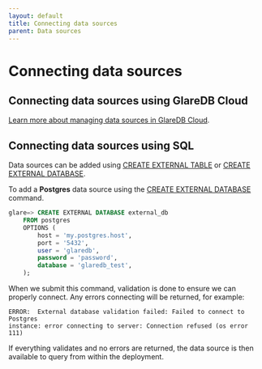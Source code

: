 ```yaml
---
layout: default
title: Connecting data sources
parent: Data sources
---
```


# Connecting data sources

## Connecting data sources using GlareDB Cloud

[Learn more about managing data sources in GlareDB Cloud].

## Connecting data sources using SQL

Data sources can be added using [CREATE EXTERNAL TABLE] or
[CREATE EXTERNAL DATABASE].

To add a **Postgres** data source using the [CREATE EXTERNAL DATABASE] command.

```sql
glare=> CREATE EXTERNAL DATABASE external_db
    FROM postgres
    OPTIONS (
        host = 'my.postgres.host',
        port = '5432',
        user = 'glaredb',
        password = 'password',
        database = 'glaredb_test',
    );
```

When we submit this command, validation is done to ensure we can properly
connect. Any errors connecting will be returned, for example:

```text
ERROR:  External database validation failed: Failed to connect to Postgres
instance: error connecting to server: Connection refused (os error 111)
```

If everything validates and no errors are returned, the data source is then
available to query from within the deployment.

[Learn more about managing data sources in GlareDB Cloud]: /cloud/data-sources/index/
[CREATE EXTERNAL DATABASE]: /docs/sql-reference/sql-commands/create-external-database
[CREATE EXTERNAL TABLE]: /docs/sql-reference/sql-commands/create-external-table

